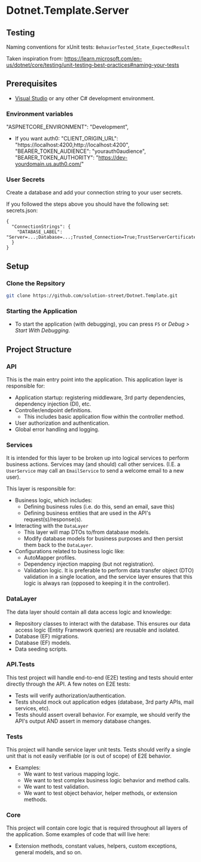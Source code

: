 # Dotnet.Template.Server

## Testing
Naming conventions for xUnit tests:
`BehaviorTested_State_ExpectedResult`

Taken inspiration from:
https://learn.microsoft.com/en-us/dotnet/core/testing/unit-testing-best-practices#naming-your-tests

## Prerequisites
- [Visual Studio](https://visualstudio.microsoft.com/) or any other C# development environment.

### Environment variables
"ASPNETCORE_ENVIRONMENT": "Development",

- If you want auth0:
"CLIENT_ORIGIN_URL": "https://localhost:4200,http://localhost:4200",
"BEARER_TOKEN_AUDIENCE": "yourauth0audience",
"BEARER_TOKEN_AUTHORITY": "https://dev-yourdomain.us.auth0.com/"

### User Secrets
Create a database and add your connection string to your user secrets.

If you followed the steps above you should have the following set:
secrets.json:
```
{
  "ConnectionStrings": {
    "DATABASE_LABEL": "Server=...;Database=...;Trusted_Connection=True;TrustServerCertificate=True;"
  }
}
```

## Setup
### Clone the Repsitory
   ```bash
   git clone https://github.com/solution-street/Dotnet.Template.git
  ```

### Starting the Application
- To start the application (with debugging), you can press `F5` or _Debug > Start With Debugging_.

## Project Structure
### API
This is the main entry point into the application. This application layer is responsible for:
- Application startup: registering middleware, 3rd party dependencies, dependency injection (DI), etc.
- Controller/endpoint definitions.
  - This includes basic application flow within the controller method.
- User authorization and authentication.
- Global error handling and logging.

### Services
It is intended for this layer to be broken up into logical services to perform business actions. Services may (and should) call other services. (I.E. a `UserService` may call an `EmailService` to send a welcome email to a new user).

This layer is responsible for:
- Business logic, which includes:
  - Defining business rules (i.e. do this, send an email, save this)
  - Defining business entities that are used in the API's request(s)/response(s).
- Interacting with the `DataLayer`
	- This layer will map DTOs to/from database models.
	- Modify database models for business purposes and then persist them back to the `DataLayer`.
- Configurations related to business logic like:
  - AutoMapper profiles.
  - Dependency injection mapping (but not registration).
  - Validation logic. It is preferable to perform data transfer object (DTO) validation in a single location, and the service layer ensures that this logic is always ran (opposed to keeping it in the controller). 

### DataLayer
The data layer should contain all data access logic and knowledge:
- Repository classes to interact with the database. This ensures our data access logic (Entity Framework queries) are reusable and isolated.
- Database (EF) migrations.
- Database (EF) models.
- Data seeding scripts.

### API.Tests
This test project will handle end-to-end (E2E) testing and tests should enter directly through the API. A few notes on E2E tests:
- Tests will verify authorization/authentication.
- Tests should mock out application edges (database, 3rd party APIs, mail services, etc).
- Tests should assert overall behavior. For example, we should verify the API's output AND assert in memory database changes.

### Tests
This project will handle service layer unit tests. Tests should verify a single unit that is not easily verifiable (or is out of scope) of E2E behavior.
- Examples:
  - We want to test various mapping logic.
  - We want to test complex business logic behavior and method calls.
  - We want to test validation.
  - We want to test object behavior, helper methods, or extension methods.

### Core
This project will contain core logic that is required throughout all layers of the application. Some examples of code that will live here:
- Extension methods, constant values, helpers, custom exceptions, general models, and so on.

